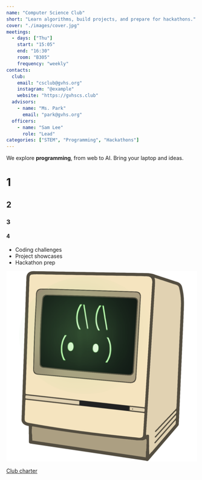 ```yaml
---
name: "Computer Science Club"
short: "Learn algorithms, build projects, and prepare for hackathons."
cover: "./images/cover.jpg"
meetings:
  - days: ["Thu"]
    start: "15:05"
    end: "16:30"
    room: "B305"
    frequency: "weekly"
contacts:
  club:
    email: "csclub@gvhs.org"
    instagram: "@example"
    website: "https://gvhscs.club"
  advisors:
    - name: "Ms. Park"
      email: "park@gvhs.org"
  officers:
    - name: "Sam Lee"
      role: "Lead"
categories: ["STEM", "Programming", "Hackathons"]
---
```


We explore **programming**, from web to AI. Bring your laptop and ideas.

# 1
## 2
### 3
#### 4

- Coding challenges
- Project showcases
- Hackathon prep

![image](./images/image.png)

[Club charter](./docs/charter.pdf)
